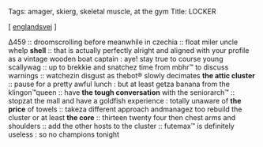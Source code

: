Tags: amager, skierg, skeletal muscle, at the gym 
Title: LOCKER
  
[ [englandsvej](https://maps.app.goo.gl/HseG9hx5rwSux2NS9) ]

∆459 :: 
droomscrolling before meanwhile in czechia :: 
float miler uncle whelp **shell** :: that is actually perfectly alright and aligned with your profile as a vintage wooden boat captain : aye! stay true to course young scallywag :: 
up to brekkie and snatchez time from mbhr™ to discuss warnings :: 
watchezin disgust as thebot® slowly decimates **the attic cluster** :: 
pause for a pretty awful lunch : but at least getza banana from the klingon™queen :: 
have **the tough conversation** with the seniorarch™ :: 
stopzat the mall and have a goldfish experience : totally unaware of **the price** of towels :: 
takeza different approach andmanagez too rebuild the cluster or at least **the core** :: 
thirteen twenty four then chest arms and shoulders :: 
add the other hosts to the cluster :: 
futemax™ is definitely useless : so no champions tonight 
